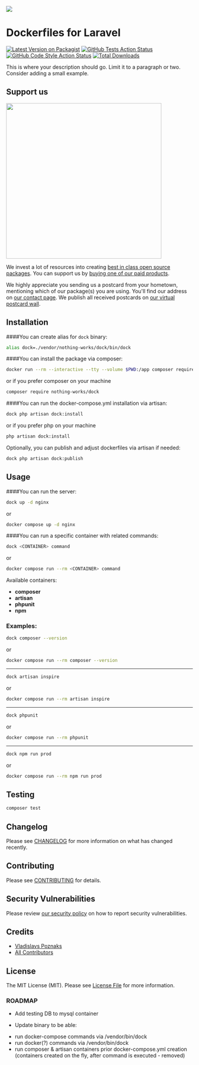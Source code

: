 
[<img src="https://github-ads.s3.eu-central-1.amazonaws.com/support-ukraine.svg?t=1" />](https://supportukrainenow.org)

# Dockerfiles for Laravel

[![Latest Version on Packagist](https://img.shields.io/packagist/v/nothing-works/dock.svg?style=flat-square)](https://packagist.org/packages/nothing-works/dock)
[![GitHub Tests Action Status](https://img.shields.io/github/workflow/status/nothing-works/dock/run-tests?label=tests)](https://github.com/nothing-works/nothing-works-dock/actions?query=workflow%3Arun-tests+branch%3Amain)
[![GitHub Code Style Action Status](https://img.shields.io/github/workflow/status/nothing-works/nothing-works-dock/Check%20&%20fix%20styling?label=code%20style)](https://github.com/nothing-works/nothing-works-dock/actions?query=workflow%3A"Check+%26+fix+styling"+branch%3Amain)
[![Total Downloads](https://img.shields.io/packagist/dt/nothing-works/dock.svg?style=flat-square)](https://packagist.org/packages/nothing-works/dock)

This is where your description should go. Limit it to a paragraph or two. Consider adding a small example.

## Support us

[<img src="https://github-ads.s3.eu-central-1.amazonaws.com/nothing-works-dock.jpg?t=1" width="419px" />](https://spatie.be/github-ad-click/nothing-works-dock)

We invest a lot of resources into creating [best in class open source packages](https://spatie.be/open-source). You can support us by [buying one of our paid products](https://spatie.be/open-source/support-us).

We highly appreciate you sending us a postcard from your hometown, mentioning which of our package(s) you are using. You'll find our address on [our contact page](https://spatie.be/about-us). We publish all received postcards on [our virtual postcard wall](https://spatie.be/open-source/postcards).

## Installation

####You can create alias for `dock` binary:

```bash
alias dock=./vendor/nothing-works/dock/bin/dock
```

####You can install the package via composer:
```bash
docker run --rm --interactive --tty --volume $PWD:/app composer require nothing-works/dock
```
or if you prefer composer on your machine
```bash
composer require nothing-works/dock
```

####You can run the docker-compose.yml installation via artisan:

```bash
dock php artisan dock:install
```
or if you prefer php on your machine
```bash
php artisan dock:install
```

Optionally, you can publish and adjust dockerfiles via artisan if needed:

```bash
dock php artisan dock:publish
```

## Usage

####You can run the server:

```bash
dock up -d nginx
```
or
```bash
docker compose up -d nginx
```

####You can run a specific container with related commands:

```bash
dock <CONTAINER> command
```
or
```bash
docker compose run --rm <CONTAINER> command
```

Available containers: 
 - **composer**
 - **artisan**
 - **phpunit**
 - **npm**

### Examples:

```bash
dock composer --version
```
or
```bash
docker compose run --rm composer --version
```
---
```bash
dock artisan inspire
```
or
```bash
docker compose run --rm artisan inspire
```
---
```bash
dock phpunit
```
or
```bash
docker compose run --rm phpunit
```
---
```bash
dock npm run prod
```
or
```bash
docker compose run --rm npm run prod
```

## Testing

```bash
composer test
```

## Changelog

Please see [CHANGELOG](CHANGELOG.md) for more information on what has changed recently.

## Contributing

Please see [CONTRIBUTING](https://github.com/vladislavs-poznaks/.github/blob/main/CONTRIBUTING.md) for details.

## Security Vulnerabilities

Please review [our security policy](../../security/policy) on how to report security vulnerabilities.

## Credits

- [Vladislavs Poznaks](https://github.com/vladislavs-poznaks)
- [All Contributors](../../contributors)

## License

The MIT License (MIT). Please see [License File](LICENSE.md) for more information.

### ROADMAP

- Add testing DB to mysql container

- Update binary to be able:
* run docker-compose commands via /vendor/bin/dock
* run docker(?) commands via /vendor/bin/dock
* run composer & artisan containers prior docker-compose.yml creation (containers created on the fly, after command is executed - removed)

